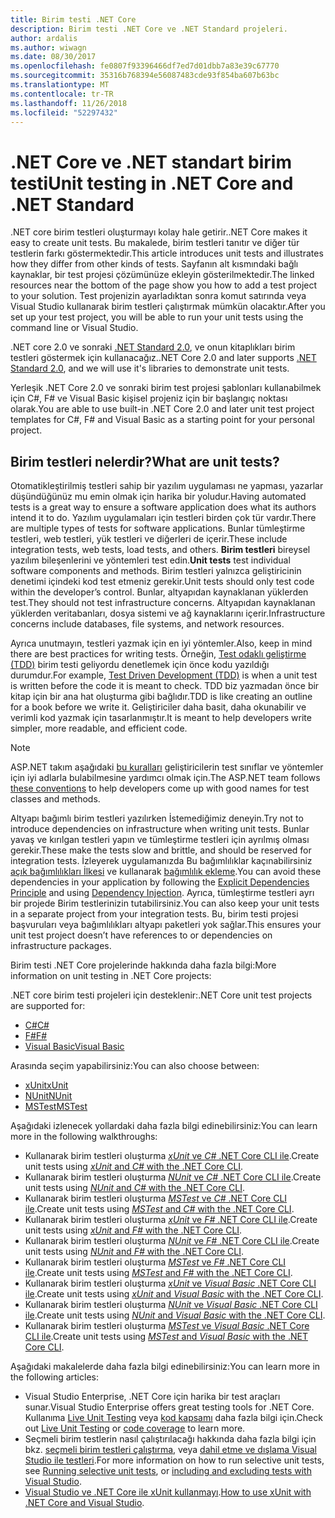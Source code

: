 ```yaml
---
title: Birim testi .NET Core
description: Birim testi .NET Core ve .NET Standard projeleri.
author: ardalis
ms.author: wiwagn
ms.date: 08/30/2017
ms.openlocfilehash: fe0807f93396466df7ed7d01dbb7a83e39c67770
ms.sourcegitcommit: 35316b768394e56087483cde93f854ba607b63bc
ms.translationtype: MT
ms.contentlocale: tr-TR
ms.lasthandoff: 11/26/2018
ms.locfileid: "52297432"
---
```

# <a name="unit-testing-in-net-core-and-net-standard"></a><span data-ttu-id="2f799-103">.NET Core ve .NET standart birim testi</span><span class="sxs-lookup"><span data-stu-id="2f799-103">Unit testing in .NET Core and .NET Standard</span></span>

<span data-ttu-id="2f799-104">.NET core birim testleri oluşturmayı kolay hale getirir.</span><span class="sxs-lookup"><span data-stu-id="2f799-104">.NET Core makes it easy to create unit tests.</span></span> <span data-ttu-id="2f799-105">Bu makalede, birim testleri tanıtır ve diğer tür testlerin farkı göstermektedir.</span><span class="sxs-lookup"><span data-stu-id="2f799-105">This article introduces unit tests and illustrates how they differ from other kinds of tests.</span></span> <span data-ttu-id="2f799-106">Sayfanın alt kısmındaki bağlı kaynaklar, bir test projesi çözümünüze ekleyin gösterilmektedir.</span><span class="sxs-lookup"><span data-stu-id="2f799-106">The linked resources near the bottom of the page show you how to add a test project to your solution.</span></span> <span data-ttu-id="2f799-107">Test projenizin ayarladıktan sonra komut satırında veya Visual Studio kullanarak birim testleri çalıştırmak mümkün olacaktır.</span><span class="sxs-lookup"><span data-stu-id="2f799-107">After you set up your test project, you will be able to run your unit tests using the command line or Visual Studio.</span></span>

<span data-ttu-id="2f799-108">.NET core 2.0 ve sonraki [.NET Standard 2.0](../../standard/net-standard.md), ve onun kitaplıkları birim testleri göstermek için kullanacağız.</span><span class="sxs-lookup"><span data-stu-id="2f799-108">.NET Core 2.0 and later supports [.NET Standard 2.0](../../standard/net-standard.md), and we will use it's libraries to demonstrate unit tests.</span></span>

<span data-ttu-id="2f799-109">Yerleşik .NET Core 2.0 ve sonraki birim test projesi şablonları kullanabilmek için C#, F# ve Visual Basic kişisel projeniz için bir başlangıç noktası olarak.</span><span class="sxs-lookup"><span data-stu-id="2f799-109">You are able to use built-in .NET Core 2.0 and later unit test project templates for C#, F# and Visual Basic as a starting point for your personal project.</span></span>

## <a name="what-are-unit-tests"></a><span data-ttu-id="2f799-110">Birim testleri nelerdir?</span><span class="sxs-lookup"><span data-stu-id="2f799-110">What are unit tests?</span></span>

<span data-ttu-id="2f799-111">Otomatikleştirilmiş testleri sahip bir yazılım uygulaması ne yapması, yazarlar düşündüğünüz mu emin olmak için harika bir yoludur.</span><span class="sxs-lookup"><span data-stu-id="2f799-111">Having automated tests is a great way to ensure a software application does what its authors intend it to do.</span></span> <span data-ttu-id="2f799-112">Yazılım uygulamaları için testleri birden çok tür vardır.</span><span class="sxs-lookup"><span data-stu-id="2f799-112">There are multiple types of tests for software applications.</span></span> <span data-ttu-id="2f799-113">Bunlar tümleştirme testleri, web testleri, yük testleri ve diğerleri de içerir.</span><span class="sxs-lookup"><span data-stu-id="2f799-113">These include integration tests, web tests, load tests, and others.</span></span> <span data-ttu-id="2f799-114">**Birim testleri** bireysel yazılım bileşenlerini ve yöntemleri test edin.</span><span class="sxs-lookup"><span data-stu-id="2f799-114">**Unit tests** test individual software components and methods.</span></span> <span data-ttu-id="2f799-115">Birim testleri yalnızca geliştiricinin denetimi içindeki kod test etmeniz gerekir.</span><span class="sxs-lookup"><span data-stu-id="2f799-115">Unit tests should only test code within the developer’s control.</span></span> <span data-ttu-id="2f799-116">Bunlar, altyapıdan kaynaklanan yüklerden test.</span><span class="sxs-lookup"><span data-stu-id="2f799-116">They should not test infrastructure concerns.</span></span> <span data-ttu-id="2f799-117">Altyapıdan kaynaklanan yüklerden veritabanları, dosya sistemi ve ağ kaynaklarını içerir.</span><span class="sxs-lookup"><span data-stu-id="2f799-117">Infrastructure concerns include databases, file systems, and network resources.</span></span> 

<span data-ttu-id="2f799-118">Ayrıca unutmayın, testleri yazmak için en iyi yöntemler.</span><span class="sxs-lookup"><span data-stu-id="2f799-118">Also, keep in mind there are best practices for writing tests.</span></span> <span data-ttu-id="2f799-119">Örneğin, [Test odaklı geliştirme (TDD)](https://deviq.com/test-driven-development/) birim testi geliyordu denetlemek için önce kodu yazıldığı durumdur.</span><span class="sxs-lookup"><span data-stu-id="2f799-119">For example, [Test Driven Development (TDD)](https://deviq.com/test-driven-development/) is when a unit test is written before the code it is meant to check.</span></span> <span data-ttu-id="2f799-120">TDD biz yazmadan önce bir kitap için bir ana hat oluşturma gibi bağlıdır.</span><span class="sxs-lookup"><span data-stu-id="2f799-120">TDD is like creating an outline for a book before we write it.</span></span> <span data-ttu-id="2f799-121">Geliştiriciler daha basit, daha okunabilir ve verimli kod yazmak için tasarlanmıştır.</span><span class="sxs-lookup"><span data-stu-id="2f799-121">It is meant to help developers write simpler, more readable, and efficient code.</span></span> 

> [!NOTE]
> <span data-ttu-id="2f799-122">ASP.NET takım aşağıdaki [bu kuralları](https://github.com/aspnet/Home/wiki/Engineering-guidelines#unit-tests-and-functional-tests) geliştiricilerin test sınıflar ve yöntemler için iyi adlarla bulabilmesine yardımcı olmak için.</span><span class="sxs-lookup"><span data-stu-id="2f799-122">The ASP.NET team follows [these conventions](https://github.com/aspnet/Home/wiki/Engineering-guidelines#unit-tests-and-functional-tests) to help developers come up with good names for test classes and methods.</span></span>

<span data-ttu-id="2f799-123">Altyapı bağımlı birim testleri yazılırken İstemediğimiz deneyin.</span><span class="sxs-lookup"><span data-stu-id="2f799-123">Try not to introduce dependencies on infrastructure when writing unit tests.</span></span> <span data-ttu-id="2f799-124">Bunlar yavaş ve kırılgan testleri yapın ve tümleştirme testleri için ayrılmış olması gerekir.</span><span class="sxs-lookup"><span data-stu-id="2f799-124">These make the tests slow and brittle, and should be reserved for integration tests.</span></span> <span data-ttu-id="2f799-125">İzleyerek uygulamanızda Bu bağımlılıklar kaçınabilirsiniz [açık bağımlılıkları İlkesi](https://deviq.com/explicit-dependencies-principle/) ve kullanarak [bağımlılık ekleme](/aspnet/core/fundamentals/dependency-injection).</span><span class="sxs-lookup"><span data-stu-id="2f799-125">You can avoid these dependencies in your application by following the [Explicit Dependencies Principle](https://deviq.com/explicit-dependencies-principle/) and using [Dependency Injection](/aspnet/core/fundamentals/dependency-injection).</span></span> <span data-ttu-id="2f799-126">Ayrıca, tümleştirme testleri ayrı bir projede Birim testlerinizin tutabilirsiniz.</span><span class="sxs-lookup"><span data-stu-id="2f799-126">You can also keep your unit tests in a separate project from your integration tests.</span></span> <span data-ttu-id="2f799-127">Bu, birim testi projesi başvuruları veya bağımlılıkları altyapı paketleri yok sağlar.</span><span class="sxs-lookup"><span data-stu-id="2f799-127">This ensures your unit test project doesn’t have references to or dependencies on infrastructure packages.</span></span>

<span data-ttu-id="2f799-128">Birim testi .NET Core projelerinde hakkında daha fazla bilgi:</span><span class="sxs-lookup"><span data-stu-id="2f799-128">More information on unit testing in .NET Core projects:</span></span>

<span data-ttu-id="2f799-129">.NET core birim testi projeleri için desteklenir:</span><span class="sxs-lookup"><span data-stu-id="2f799-129">.NET Core unit test projects are supported for:</span></span>
* [<span data-ttu-id="2f799-130">C#</span><span class="sxs-lookup"><span data-stu-id="2f799-130">C#</span></span>](../../csharp/index.md)
* [<span data-ttu-id="2f799-131">F#</span><span class="sxs-lookup"><span data-stu-id="2f799-131">F#</span></span>](../../fsharp/index.md)
* [<span data-ttu-id="2f799-132">Visual Basic</span><span class="sxs-lookup"><span data-stu-id="2f799-132">Visual Basic</span></span>](../../visual-basic/index.md) 

<span data-ttu-id="2f799-133">Arasında seçim yapabilirsiniz:</span><span class="sxs-lookup"><span data-stu-id="2f799-133">You can also choose between:</span></span>
* [<span data-ttu-id="2f799-134">xUnit</span><span class="sxs-lookup"><span data-stu-id="2f799-134">xUnit</span></span>](https://xunit.github.io) 
* [<span data-ttu-id="2f799-135">NUnit</span><span class="sxs-lookup"><span data-stu-id="2f799-135">NUnit</span></span>](https://nunit.org)
* [<span data-ttu-id="2f799-136">MSTest</span><span class="sxs-lookup"><span data-stu-id="2f799-136">MSTest</span></span>](https://github.com/Microsoft/vstest-docs)

<span data-ttu-id="2f799-137">Aşağıdaki izlenecek yollardaki daha fazla bilgi edinebilirsiniz:</span><span class="sxs-lookup"><span data-stu-id="2f799-137">You can learn more in the following walkthroughs:</span></span>

* <span data-ttu-id="2f799-138">Kullanarak birim testleri oluşturma [ *xUnit* ve *C#* .NET Core CLI ile](unit-testing-with-dotnet-test.md).</span><span class="sxs-lookup"><span data-stu-id="2f799-138">Create unit tests using [*xUnit* and *C#* with the .NET Core CLI](unit-testing-with-dotnet-test.md).</span></span>
* <span data-ttu-id="2f799-139">Kullanarak birim testleri oluşturma [ *NUnit* ve *C#* .NET Core CLI ile](unit-testing-with-nunit.md).</span><span class="sxs-lookup"><span data-stu-id="2f799-139">Create unit tests using [*NUnit* and *C#* with the .NET Core CLI](unit-testing-with-nunit.md).</span></span>
* <span data-ttu-id="2f799-140">Kullanarak birim testleri oluşturma [ *MSTest* ve *C#* .NET Core CLI ile](unit-testing-with-mstest.md).</span><span class="sxs-lookup"><span data-stu-id="2f799-140">Create unit tests using [*MSTest* and *C#* with the .NET Core CLI](unit-testing-with-mstest.md).</span></span>
* <span data-ttu-id="2f799-141">Kullanarak birim testleri oluşturma [ *xUnit* ve *F#* .NET Core CLI ile](unit-testing-fsharp-with-dotnet-test.md).</span><span class="sxs-lookup"><span data-stu-id="2f799-141">Create unit tests using [*xUnit* and *F#* with the .NET Core CLI](unit-testing-fsharp-with-dotnet-test.md).</span></span>
* <span data-ttu-id="2f799-142">Kullanarak birim testleri oluşturma [ *NUnit* ve *F#* .NET Core CLI ile](unit-testing-fsharp-with-nunit.md).</span><span class="sxs-lookup"><span data-stu-id="2f799-142">Create unit tests using [*NUnit* and *F#* with the .NET Core CLI](unit-testing-fsharp-with-nunit.md).</span></span>
* <span data-ttu-id="2f799-143">Kullanarak birim testleri oluşturma [ *MSTest* ve *F#* .NET Core CLI ile](unit-testing-fsharp-with-mstest.md).</span><span class="sxs-lookup"><span data-stu-id="2f799-143">Create unit tests using [*MSTest* and *F#* with the .NET Core CLI](unit-testing-fsharp-with-mstest.md).</span></span>
* <span data-ttu-id="2f799-144">Kullanarak birim testleri oluşturma [ *xUnit* ve *Visual Basic* .NET Core CLI ile](unit-testing-visual-basic-with-dotnet-test.md).</span><span class="sxs-lookup"><span data-stu-id="2f799-144">Create unit tests using [*xUnit* and *Visual Basic* with the .NET Core CLI](unit-testing-visual-basic-with-dotnet-test.md).</span></span>
* <span data-ttu-id="2f799-145">Kullanarak birim testleri oluşturma [ *NUnit* ve *Visual Basic* .NET Core CLI ile](unit-testing-visual-basic-with-nunit.md).</span><span class="sxs-lookup"><span data-stu-id="2f799-145">Create unit tests using [*NUnit* and *Visual Basic* with the .NET Core CLI](unit-testing-visual-basic-with-nunit.md).</span></span>
* <span data-ttu-id="2f799-146">Kullanarak birim testleri oluşturma [ *MSTest* ve *Visual Basic* .NET Core CLI ile](unit-testing-visual-basic-with-mstest.md).</span><span class="sxs-lookup"><span data-stu-id="2f799-146">Create unit tests using [*MSTest* and *Visual Basic* with the .NET Core CLI](unit-testing-visual-basic-with-mstest.md).</span></span>

<span data-ttu-id="2f799-147">Aşağıdaki makalelerde daha fazla bilgi edinebilirsiniz:</span><span class="sxs-lookup"><span data-stu-id="2f799-147">You can learn more in the following articles:</span></span>

* <span data-ttu-id="2f799-148">Visual Studio Enterprise, .NET Core için harika bir test araçları sunar.</span><span class="sxs-lookup"><span data-stu-id="2f799-148">Visual Studio Enterprise offers great testing tools for .NET Core.</span></span> <span data-ttu-id="2f799-149">Kullanıma [Live Unit Testing](/visualstudio/test/live-unit-testing) veya [kod kapsamı](https://github.com/Microsoft/vstest-docs/blob/master/docs/analyze.md#working-with-code-coverage) daha fazla bilgi için.</span><span class="sxs-lookup"><span data-stu-id="2f799-149">Check out [Live Unit Testing](/visualstudio/test/live-unit-testing) or [code coverage](https://github.com/Microsoft/vstest-docs/blob/master/docs/analyze.md#working-with-code-coverage) to learn more.</span></span>
* <span data-ttu-id="2f799-150">Seçmeli birim testlerin nasıl çalıştırılacağı hakkında daha fazla bilgi için bkz. [seçmeli birim testleri çalıştırma](selective-unit-tests.md), veya [dahil etme ve dışlama Visual Studio ile testleri](/visualstudio/test/live-unit-testing#include-and-exclude-test-projects-and-test-methods).</span><span class="sxs-lookup"><span data-stu-id="2f799-150">For more information on how to run selective unit tests, see [Running selective unit tests](selective-unit-tests.md), or [including and excluding tests with Visual Studio](/visualstudio/test/live-unit-testing#include-and-exclude-test-projects-and-test-methods).</span></span>
* <span data-ttu-id="2f799-151">[Visual Studio ve .NET Core ile xUnit kullanmayı](https://xunit.github.io/docs/getting-started-dotnet-core.html).</span><span class="sxs-lookup"><span data-stu-id="2f799-151">[How to use xUnit with .NET Core and Visual Studio](https://xunit.github.io/docs/getting-started-dotnet-core.html).</span></span>
